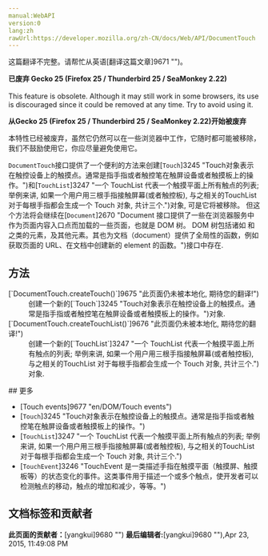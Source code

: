 ```yaml
---
manual:WebAPI
version:0
lang:zh
rawUrl:https://developer.mozilla.org/zh-CN/docs/Web/API/DocumentTouch
---
```




这篇翻译不完整。请帮忙从英语[翻译这篇文章]9671 "")。






**已废弃 Gecko 25 (Firefox 25 / Thunderbird 25 / SeaMonkey 2.22)**<br></br>This feature is obsolete. Although it may still work in some browsers, its use is discouraged since it could be removed at any time. Try to avoid using it.




**从Gecko 25 (Firefox 25 / Thunderbird 25 / SeaMonkey 2.22)开始被废弃**



本特性已经被废弃，虽然它仍然可以在一些浏览器中工作，它随时都可能被移除，我们不鼓励使用它，你应尽量避免使用它。



`DocumentTouch`接口提供了一个便利的方法来创建[`Touch`]3245 "Touch对象表示在触控设备上的触摸点。通常是指手指或者触控笔在触屏设备或者触摸板上的操作。")和[`TouchList`]3247 "一个 TouchList 代表一个触摸平面上所有触点的列表; 举例来讲, 如果一个用户用三根手指接触屏幕(或者触控板), 与之相关的TouchList 对于每根手指都会生成一个 Touch 对象, 共计三个.")对象, 可是它将被移除。 但这个方法将会继续在[`Document`]2670 "Document 接口提供了一些在浏览器服务中作为页面内容入口点而加载的一些页面，也就是 DOM 树。 DOM 树包括诸如 <body> 和 <table> 之类的元素，及其他元素。其也为文档（document）提供了全局性的函数，例如获取页面的 URL、在文档中创建新的 element 的函数。")接口中存在.


## 方法<a name="方法"></a>
<dl><dt>[`DocumentTouch.createTouch()`]9675 "此页面仍未被本地化, 期待您的翻译!")</dt><dd>创建一个新的[`Touch`]3245 "Touch对象表示在触控设备上的触摸点。通常是指手指或者触控笔在触屏设备或者触摸板上的操作。")对象.</dd><dt>[`DocumentTouch.createTouchList()`]9676 "此页面仍未被本地化, 期待您的翻译!")</dt><dd>创建一个新的[`TouchList`]3247 "一个 TouchList 代表一个触摸平面上所有触点的列表; 举例来讲, 如果一个用户用三根手指接触屏幕(或者触控板), 与之相关的TouchList 对于每根手指都会生成一个 Touch 对象, 共计三个.")对象.</dd></dl>
## 更多<a name="更多"></a>

* [Touch events]9677 "en/DOM/Touch events")
* [`Touch`]3245 "Touch对象表示在触控设备上的触摸点。通常是指手指或者触控笔在触屏设备或者触摸板上的操作。")
* [`TouchList`]3247 "一个 TouchList 代表一个触摸平面上所有触点的列表; 举例来讲, 如果一个用户用三根手指接触屏幕(或者触控板), 与之相关的TouchList 对于每根手指都会生成一个 Touch 对象, 共计三个.")
* [`TouchEvent`]3246 "TouchEvent 是一类描述手指在触摸平面（触摸屏、触摸板等）的状态变化的事件。这类事件用于描述一个或多个触点，使开发者可以检测触点的移动，触点的增加和减少，等等。")



## 文档标签和贡献者
**此页面的贡献者：**[yangkui]9680 "")
**最后编辑者:**[yangkui]9680 ""),<time>Apr 23, 2015, 11:49:08 PM</time>


